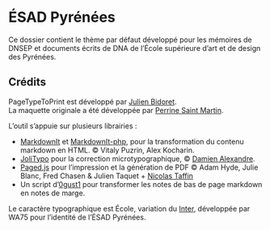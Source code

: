 # ÉSAD Pyrénées

Ce dossier contient le thème par défaut développé pour les mémoires de DNSEP et documents écrits de DNA de l’École supérieure d’art et de design des Pyrénées.

## Crédits

PageTypeToPrint est développé par [Julien Bidoret](https://ateliers.esad-pyrenees.fr/web).  
La maquette originale a été développée par [Perrine Saint Martin](https://typomorpho.fr/). 

L’outil s’appuie sur plusieurs librairies : 
* [MarkdownIt](https://opencollective.com/markdown-it) et [MarkdownIt-php](https://github.com/kaoken/markdown-it-php), pour la transformation du contenu markdown en HTML. © Vitaly Puzrin, Alex Kocharin.
* [JoliTypo](https://github.com/jolicode/JoliTypo/) pour la correction microtypographique, © [Damien Alexandre](http://jolicode.com).
* [Paged.js](https://pagedjs.org/) pour l’impression et la génération de PDF © Adam Hyde, Julie Blanc, Fred Chasen & Julien Taquet + [Nicolas Taffin](https://gitlab.com/nicolastaf/pagedjs-reload-in-place)
* Un script d’[0gust1](https://gist.github.com/0gust1/260638bd34a434e7f3dd) pour transformer les notes de bas de page markdown en notes de marge.

Le caractère typographique est École, variation du [Inter](https://rsms.me/inter/), développée par WA75 pour l’identité de l’ÉSAD Pyrénées.

